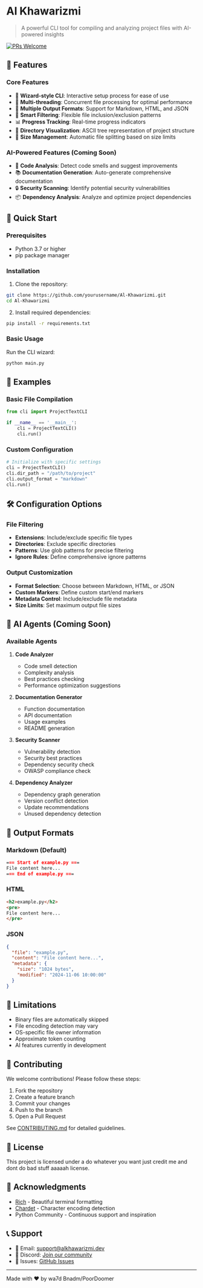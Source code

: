 
# Al Khawarizmi

> A powerful CLI tool for compiling and analyzing project files with AI-powered insights

[![PRs Welcome](https://img.shields.io/badge/PRs-welcome-brightgreen.svg)](CONTRIBUTING.md)

## 🌟 Features

### Core Features
- 🚀 **Wizard-style CLI**: Interactive setup process for ease of use
- 🧵 **Multi-threading**: Concurrent file processing for optimal performance
- 📝 **Multiple Output Formats**: Support for Markdown, HTML, and JSON
- 🎯 **Smart Filtering**: Flexible file inclusion/exclusion patterns
- 📊 **Progress Tracking**: Real-time progress indicators
- 🌳 **Directory Visualization**: ASCII tree representation of project structure
- 📏 **Size Management**: Automatic file splitting based on size limits

### AI-Powered Features (Coming Soon)
- 🤖 **Code Analysis**: Detect code smells and suggest improvements
- 📚 **Documentation Generation**: Auto-generate comprehensive documentation
- 🔒 **Security Scanning**: Identify potential security vulnerabilities
- 📦 **Dependency Analysis**: Analyze and optimize project dependencies

## 🚀 Quick Start

### Prerequisites
- Python 3.7 or higher
- pip package manager

### Installation

1. Clone the repository:
```bash
git clone https://github.com/yourusername/Al-Khawarizmi.git
cd Al-Khawarizmi
```

2. Install required dependencies:
```bash
pip install -r requirements.txt
```

### Basic Usage

Run the CLI wizard:
```bash
python main.py
```

## 🎯 Examples

### Basic File Compilation
```python
from cli import ProjectTextCLI

if __name__ == '__main__':
    cli = ProjectTextCLI()
    cli.run()
```

### Custom Configuration
```python
# Initialize with specific settings
cli = ProjectTextCLI()
cli.dir_path = "/path/to/project"
cli.output_format = "markdown"
cli.run()
```

## 🛠️ Configuration Options

### File Filtering
- **Extensions**: Include/exclude specific file types
- **Directories**: Exclude specific directories
- **Patterns**: Use glob patterns for precise filtering
- **Ignore Rules**: Define comprehensive ignore patterns

### Output Customization
- **Format Selection**: Choose between Markdown, HTML, or JSON
- **Custom Markers**: Define custom start/end markers
- **Metadata Control**: Include/exclude file metadata
- **Size Limits**: Set maximum output file sizes

## 🤖 AI Agents (Coming Soon)

### Available Agents
1. **Code Analyzer**
   - Code smell detection
   - Complexity analysis
   - Best practices checking
   - Performance optimization suggestions

2. **Documentation Generator**
   - Function documentation
   - API documentation
   - Usage examples
   - README generation

3. **Security Scanner**
   - Vulnerability detection
   - Security best practices
   - Dependency security check
   - OWASP compliance check

4. **Dependency Analyzer**
   - Dependency graph generation
   - Version conflict detection
   - Update recommendations
   - Unused dependency detection

## 📝 Output Formats

### Markdown (Default)
```markdown
=== Start of example.py ===
File content here...
=== End of example.py ===
```

### HTML
```html
<h2>example.py</h2>
<pre>
File content here...
</pre>
```

### JSON
```json
{
  "file": "example.py",
  "content": "File content here...",
  "metadata": {
    "size": "1024 bytes",
    "modified": "2024-11-06 10:00:00"
  }
}
```

## 🚧 Limitations

- Binary files are automatically skipped
- File encoding detection may vary
- OS-specific file owner information
- Approximate token counting
- AI features currently in development

## 🤝 Contributing

We welcome contributions! Please follow these steps:

1. Fork the repository
2. Create a feature branch
3. Commit your changes
4. Push to the branch
5. Open a Pull Request

See [CONTRIBUTING.md](CONTRIBUTING.md) for detailed guidelines.

## 📄 License

This project is licensed under a do whatever you want just credit me and dont do bad stuff aaaaah license.

## 🙏 Acknowledgments

- [Rich](https://github.com/Textualize/rich) - Beautiful terminal formatting
- [Chardet](https://github.com/chardet/chardet) - Character encoding detection
- Python Community - Continuous support and inspiration

## 📞 Support

- 📧 Email: support@alkhawarizmi.dev
- 💬 Discord: [Join our community](https://discord.gg/alkhawarizmi)
- 🐛 Issues: [GitHub Issues](https://github.com/yourusername/Al-Khawarizmi/issues)

---

Made with ❤️ by wa7d Bnadm/PoorDoomer
